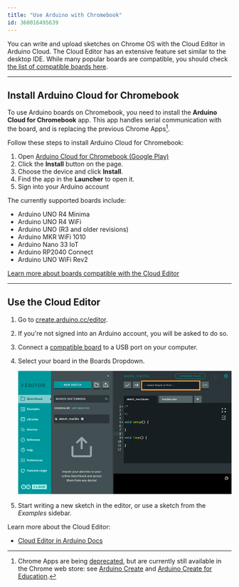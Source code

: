 ```yaml
---
title: "Use Arduino with Chromebook"
id: 360016495639
---
```


You can write and upload sketches on Chrome OS with the Cloud Editor in Arduino Cloud. The Cloud Editor has an extensive feature set similar to the desktop IDE. While many popular boards are compatible, you should check [the list of compatible boards here](https://support.arduino.cc/hc/en-us/articles/360014779899).

---

## Install Arduino Cloud for Chromebook

To use Arduino boards on Chromebook, you need to install the **Arduino Cloud for Chromebook** app. This app handles serial communication with the board, and is replacing the previous Chrome Apps[^chrome-apps].

Follow these steps to install Arduino Cloud for Chromebook:

1. Open <a class="link-up-right" href="https://play.google.com/store/apps/details?id=cc.arduino.create_editor">Arduino Cloud for Chromebook (Google Play)</a>
2. Click the **Install** button on the page.
3. Choose the device and click **Install**.
4. Find the app in the **Launcher** to open it.
5. Sign into your Arduino account

The currently supported boards include:

* Arduino UNO R4 Minima
* Arduino UNO R4 WiFi
* Arduino UNO (R3 and older revisions)
* Arduino MKR WiFi 1010
* Arduino Nano 33 IoT
* Arduino RP2040 Connect
* Arduino UNO WiFi Rev2

<a class="link-chevron-right" href="https://support.arduino.cc/hc/en-us/articles/360014779899-Boards-compatible-with-the-Web-Editor">Learn more about boards compatible with the Cloud Editor</a>

[^chrome-apps]: Chrome Apps are being [deprecated](https://blog.chromium.org/2020/08/changes-to-chrome-app-support-timeline.html), but are currently still available in the Chrome web store: see <a class="link-up-right" href="https://chrome.google.com/webstore/detail/arduino-create/dcgicpihgkmccjigalccipmjlnjopdfe">Arduino Create</a> and <a class="link-up-right" href="https://chrome.google.com/webstore/detail/elmgohdonjdampbcgefphnlchgocpaij">Arduino Create for Education</a>.

---

## Use the Cloud Editor

1. Go to [create.arduino.cc/editor](https://create.arduino.cc/editor).
2. If you're not signed into an Arduino account, you will be asked to do so.
3. Connect a [compatible board](https://support.arduino.cc/hc/en-us/articles/360014779899#chromebook) to a USB port on your computer.
4. Select your board in the Boards Dropdown.

   ![The Boards Dropdown in the Cloud Editor.](img/web-editor-boards-dropdown.png)

5. Start writing a new sketch in the editor, or use a sketch from the _Examples_ sidebar.

Learn more about the Cloud Editor:

* [Cloud Editor in Arduino Docs](https://docs.arduino.cc/arduino-cloud/guides/cloud-editor)
